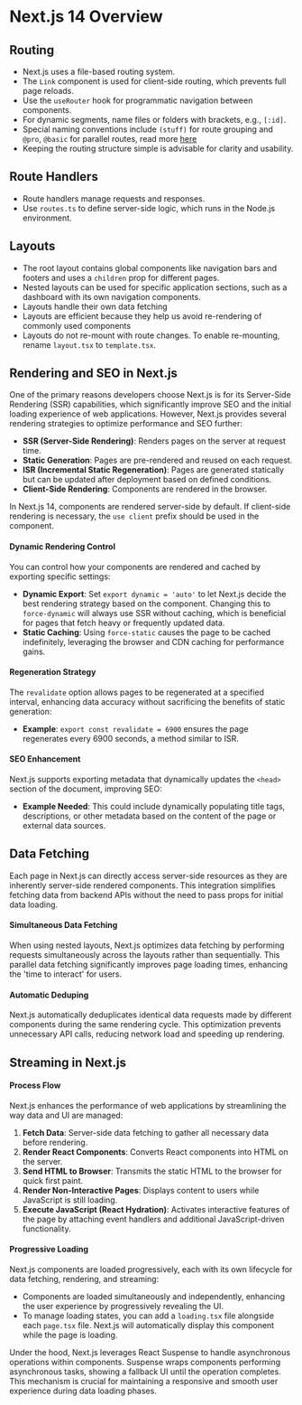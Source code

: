 # Next.js 14 Overview

## Routing
- Next.js uses a file-based routing system.
- The `Link` component is used for client-side routing, which prevents full page reloads.
- Use the `useRouter` hook for programmatic navigation between components.
- For dynamic segments, name files or folders with brackets, e.g., `[:id]`.
- Special naming conventions include `(stuff)` for route grouping and `@pro`, `@basic` for parallel routes, read more [here](https://github.com/Prathyusha-Guduru/next-js-14/blob/main/special-routing-cases.md) 
- Keeping the routing structure simple is advisable for clarity and usability.

## Route Handlers
- Route handlers manage requests and responses.
- Use `routes.ts` to define server-side logic, which runs in the Node.js environment.

## Layouts
- The root layout contains global components like navigation bars and footers and uses a `children` prop for different pages.
- Nested layouts can be used for specific application sections, such as a dashboard with its own navigation components.
- Layouts handle their own data fetching
- Layouts are efficient because they help us avoid re-rendering of commonly used components
- Layouts do not re-mount with route changes. To enable re-mounting, rename `layout.tsx` to `template.tsx`.

## Rendering and SEO in Next.js

One of the primary reasons developers choose Next.js is for its Server-Side Rendering (SSR) capabilities, which significantly improve SEO and the initial loading experience of web applications. However, Next.js provides several rendering strategies to optimize performance and SEO further:

- **SSR (Server-Side Rendering)**: Renders pages on the server at request time.
- **Static Generation**: Pages are pre-rendered and reused on each request.
- **ISR (Incremental Static Regeneration)**: Pages are generated statically but can be updated after deployment based on defined conditions.
- **Client-Side Rendering**: Components are rendered in the browser.

In Next.js 14, components are rendered server-side by default. If client-side rendering is necessary, the `use client` prefix should be used in the component.

#### Dynamic Rendering Control
You can control how your components are rendered and cached by exporting specific settings:

- **Dynamic Export**: Set `export dynamic = 'auto'` to let Next.js decide the best rendering strategy based on the component. Changing this to `force-dynamic` will always use SSR without caching, which is beneficial for pages that fetch heavy or frequently updated data.
- **Static Caching**: Using `force-static` causes the page to be cached indefinitely, leveraging the browser and CDN caching for performance gains.

#### Regeneration Strategy
The `revalidate` option allows pages to be regenerated at a specified interval, enhancing data accuracy without sacrificing the benefits of static generation:

- **Example**: `export const revalidate = 6900` ensures the page regenerates every 6900 seconds, a method similar to ISR.

#### SEO Enhancement
Next.js supports exporting metadata that dynamically updates the `<head>` section of the document, improving SEO:

- **Example Needed**: This could include dynamically populating title tags, descriptions, or other metadata based on the content of the page or external data sources.


## Data Fetching 

Each page in Next.js can directly access server-side resources as they are inherently server-side rendered components. This integration simplifies fetching data from backend APIs without the need to pass props for initial data loading.

#### Simultaneous Data Fetching
When using nested layouts, Next.js optimizes data fetching by performing requests simultaneously across the layouts rather than sequentially. This parallel data fetching significantly improves page loading times, enhancing the 'time to interact' for users.

#### Automatic Deduping
Next.js automatically deduplicates identical data requests made by different components during the same rendering cycle. This optimization prevents unnecessary API calls, reducing network load and speeding up rendering.


## Streaming in Next.js

#### Process Flow
Next.js enhances the performance of web applications by streamlining the way data and UI are managed:

1. **Fetch Data**: Server-side data fetching to gather all necessary data before rendering.
2. **Render React Components**: Converts React components into HTML on the server.
3. **Send HTML to Browser**: Transmits the static HTML to the browser for quick first paint.
4. **Render Non-Interactive Pages**: Displays content to users while JavaScript is still loading.
5. **Execute JavaScript (React Hydration)**: Activates interactive features of the page by attaching event handlers and additional JavaScript-driven functionality.

#### Progressive Loading
Next.js components are loaded progressively, each with its own lifecycle for data fetching, rendering, and streaming:

- Components are loaded simultaneously and independently, enhancing the user experience by progressively revealing the UI.
- To manage loading states, you can add a `loading.tsx` file alongside each `page.tsx` file. Next.js will automatically display this component while the page is loading.

Under the hood, Next.js leverages React Suspense to handle asynchronous operations within components. Suspense wraps components performing asynchronous tasks, showing a fallback UI until the operation completes. This mechanism is crucial for maintaining a responsive and smooth user experience during data loading phases.


